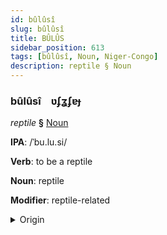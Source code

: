 ```yaml
---
id: bûlûsî
slug: bûlûsî
title: BÛLÛS
sidebar_position: 613
tags: [bûlûsî, Noun, Niger-Congo]
description: reptile § Noun
---
```


### bûlûsî&emsp;<span kind="abugida">ʋʄʓʄɐɟ</span>

*reptile* **§** [Noun](../../tags/Noun)

**IPA**: /ˈbu.lu.si/

**Verb**: to be a reptile

**Noun**: reptile

**Modifier**: reptile-related

<details>
    <summary>Origin</summary>
    Chichewa buluzi <br/>
    <em>Niger-Congo Language Family</em>
</details>